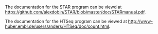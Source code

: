 The documentation for the STAR program can be viewd at https://github.com/alexdobin/STAR/blob/master/doc/STARmanual.pdf. 

The documentation for the HTSeq program can be viewed at http://www-huber.embl.de/users/anders/HTSeq/doc/count.html.
